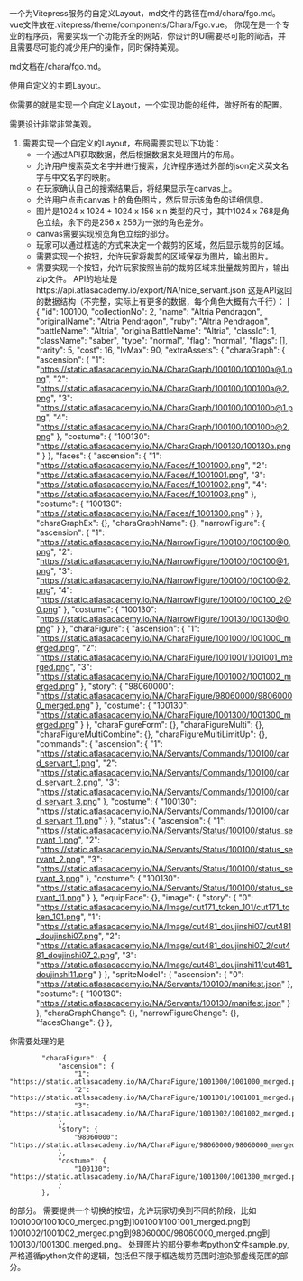 一个为Vitepress服务的自定义Layout，md文件的路径在md/chara/fgo.md。vue文件放在.vitepress/theme/components/Chara/Fgo.vue。
你现在是一个专业的程序员，需要实现一个功能齐全的网站，你设计的UI需要尽可能的简洁，并且需要尽可能的减少用户的操作，同时保持美观。

md文档在/chara/fgo.md。

使用自定义的主题Layout。

你需要的就是实现一个自定义Layout，一个实现功能的组件，做好所有的配置。

需要设计非常非常美观。
1. 需要实现一个自定义的Layout，布局需要实现以下功能：
    - 一个通过API获取数据，然后根据数据来处理图片的布局。
    - 允许用户搜索英文名字并进行搜索，允许程序通过外部的json定义英文名字与中文名字的映射。
    - 在玩家确认自己的搜索结果后，将结果显示在canvas上。
    - 允许用户点击canvas上的角色图片，然后显示该角色的详细信息。
    - 图片是1024 x 1024 + 1024 x 156 x n 类型的尺寸，其中1024 x 768是角色立绘，余下的是256 x 256为一张的角色差分。
    - canvas需要实现预览角色立绘的部分。
    - 玩家可以通过框选的方式来决定一个裁剪的区域，然后显示裁剪的区域。
    - 需要实现一个按钮，允许玩家将裁剪的区域保存为图片，输出图片。
    - 需要实现一个按钮，允许玩家按照当前的裁剪区域来批量裁剪图片，输出zip文件。
API的地址是https://api.atlasacademy.io/export/NA/nice_servant.json
这是API返回的数据结构（不完整，实际上有更多的数据，每个角色大概有六千行）：
[   
    {
        "id": 100100,
        "collectionNo": 2,
        "name": "Altria Pendragon",
        "originalName": "Altria Pendragon",
        "ruby": "Altria Pendragon",
        "battleName": "Altria",
        "originalBattleName": "Altria",
        "classId": 1,
        "className": "saber",
        "type": "normal",
        "flag": "normal",
        "flags": [],
        "rarity": 5,
        "cost": 16,
        "lvMax": 90,
        "extraAssets": {
            "charaGraph": {
                "ascension": {
                    "1": "https://static.atlasacademy.io/NA/CharaGraph/100100/100100a@1.png",
                    "2": "https://static.atlasacademy.io/NA/CharaGraph/100100/100100a@2.png",
                    "3": "https://static.atlasacademy.io/NA/CharaGraph/100100/100100b@1.png",
                    "4": "https://static.atlasacademy.io/NA/CharaGraph/100100/100100b@2.png"
                },
                "costume": {
                    "100130": "https://static.atlasacademy.io/NA/CharaGraph/100130/100130a.png"
                }
            },
            "faces": {
                "ascension": {
                    "1": "https://static.atlasacademy.io/NA/Faces/f_1001000.png",
                    "2": "https://static.atlasacademy.io/NA/Faces/f_1001001.png",
                    "3": "https://static.atlasacademy.io/NA/Faces/f_1001002.png",
                    "4": "https://static.atlasacademy.io/NA/Faces/f_1001003.png"
                },
                "costume": {
                    "100130": "https://static.atlasacademy.io/NA/Faces/f_1001300.png"
                }
            },
            "charaGraphEx": {},
            "charaGraphName": {},
            "narrowFigure": {
                "ascension": {
                    "1": "https://static.atlasacademy.io/NA/NarrowFigure/100100/100100@0.png",
                    "2": "https://static.atlasacademy.io/NA/NarrowFigure/100100/100100@1.png",
                    "3": "https://static.atlasacademy.io/NA/NarrowFigure/100100/100100@2.png",
                    "4": "https://static.atlasacademy.io/NA/NarrowFigure/100100/100100_2@0.png"
                },
                "costume": {
                    "100130": "https://static.atlasacademy.io/NA/NarrowFigure/100130/100130@0.png"
                }
            },
            "charaFigure": {
                "ascension": {
                    "1": "https://static.atlasacademy.io/NA/CharaFigure/1001000/1001000_merged.png",
                    "2": "https://static.atlasacademy.io/NA/CharaFigure/1001001/1001001_merged.png",
                    "3": "https://static.atlasacademy.io/NA/CharaFigure/1001002/1001002_merged.png"
                },
                "story": {
                    "98060000": "https://static.atlasacademy.io/NA/CharaFigure/98060000/98060000_merged.png"
                },
                "costume": {
                    "100130": "https://static.atlasacademy.io/NA/CharaFigure/1001300/1001300_merged.png"
                }
            },
            "charaFigureForm": {},
            "charaFigureMulti": {},
            "charaFigureMultiCombine": {},
            "charaFigureMultiLimitUp": {},
            "commands": {
                "ascension": {
                    "1": "https://static.atlasacademy.io/NA/Servants/Commands/100100/card_servant_1.png",
                    "2": "https://static.atlasacademy.io/NA/Servants/Commands/100100/card_servant_2.png",
                    "3": "https://static.atlasacademy.io/NA/Servants/Commands/100100/card_servant_3.png"
                },
                "costume": {
                    "100130": "https://static.atlasacademy.io/NA/Servants/Commands/100100/card_servant_11.png"
                }
            },
            "status": {
                "ascension": {
                    "1": "https://static.atlasacademy.io/NA/Servants/Status/100100/status_servant_1.png",
                    "2": "https://static.atlasacademy.io/NA/Servants/Status/100100/status_servant_2.png",
                    "3": "https://static.atlasacademy.io/NA/Servants/Status/100100/status_servant_3.png"
                },
                "costume": {
                    "100130": "https://static.atlasacademy.io/NA/Servants/Status/100100/status_servant_11.png"
                }
            },
            "equipFace": {},
            "image": {
                "story": {
                    "0": "https://static.atlasacademy.io/NA/Image/cut171_token_101/cut171_token_101.png",
                    "1": "https://static.atlasacademy.io/NA/Image/cut481_doujinshi07/cut481_doujinshi07.png",
                    "2": "https://static.atlasacademy.io/NA/Image/cut481_doujinshi07_2/cut481_doujinshi07_2.png",
                    "3": "https://static.atlasacademy.io/NA/Image/cut481_doujinshi11/cut481_doujinshi11.png"
                }
            },
            "spriteModel": {
                "ascension": {
                    "0": "https://static.atlasacademy.io/NA/Servants/100100/manifest.json"
                },
                "costume": {
                    "100130": "https://static.atlasacademy.io/NA/Servants/100130/manifest.json"
                }
            },
            "charaGraphChange": {},
            "narrowFigureChange": {},
            "facesChange": {}
        },

你需要处理的是

            "charaFigure": {
                "ascension": {
                    "1": "https://static.atlasacademy.io/NA/CharaFigure/1001000/1001000_merged.png",
                    "2": "https://static.atlasacademy.io/NA/CharaFigure/1001001/1001001_merged.png",
                    "3": "https://static.atlasacademy.io/NA/CharaFigure/1001002/1001002_merged.png"
                },
                "story": {
                    "98060000": "https://static.atlasacademy.io/NA/CharaFigure/98060000/98060000_merged.png"
                },
                "costume": {
                    "100130": "https://static.atlasacademy.io/NA/CharaFigure/1001300/1001300_merged.png"
                }
            },
的部分。
需要提供一个切换的按钮，允许玩家切换到不同的阶段，比如1001000/1001000_merged.png到1001001/1001001_merged.png到1001002/1001002_merged.png到98060000/98060000_merged.png到100130/1001300_merged.png。
处理图片的部分要参考python文件sample.py,严格遵循python文件的逻辑，包括但不限于框选裁剪范围时渲染那虚线范围的部分。